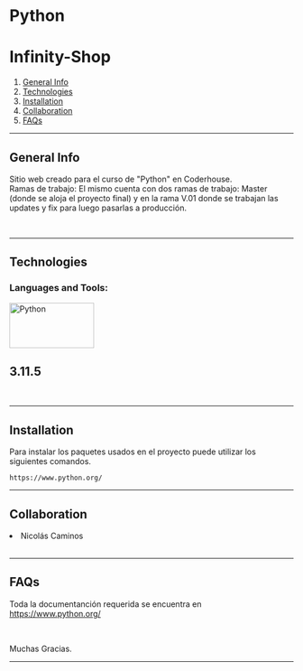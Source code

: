 # Python

# Infinity-Shop

1. [General Info](#general-info)
2. [Technologies](#technologies)
3. [Installation](#installation)
4. [Collaboration](#collaboration)
5. [FAQs](#faqs)

---

## General Info

Sitio web creado para el curso de "Python" en Coderhouse.
</br>
Ramas de trabajo: El mismo cuenta con dos ramas de trabajo: Master (donde se aloja el proyecto final) y en la rama V.01 donde se trabajan las updates y fix para luego pasarlas a producción.

</br>

---

<!-- ### Screenshot

<h4> Demo</h4>

https://github.com/NicolasCaminos/infinity-shop/assets/45422512/acd48ce5-8b9c-453c-af95-5a74da34bbc9


</br> -->

## Technologies

<h3 align="left">Languages and Tools:</h3>
<p align="left">
<a href="https://www.python.org" target="_blank" rel="noreferrer"> <img src="https://www.python.org/static/img/python-logo@2x.png" alt="Python" width="150" height="80"/> </a> <h2>3.11.5</h2>

</br>

---

## Installation

Para instalar los paquetes usados en el proyecto puede utilizar los siguientes comandos.

```
https://www.python.org/

```

---

## Collaboration

<li>Nicolás Caminos</li>

</br>

---

## FAQs

Toda la documentanción requerida se encuentra en <a href="https://www.python.org/">https://www.python.org/</a>


</br>

Muchas Gracias.
</br>

---
